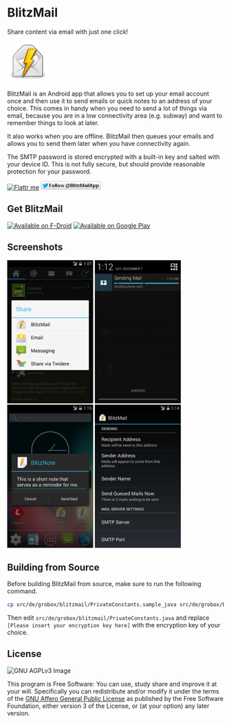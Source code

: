 BlitzMail
=========
Share content via email with just one click!

![BlitzMail Logo](/res/drawable-xhdpi/ic_launcher.png)

BlitzMail is an Android app that allows you to set up your email account once
and then use it to send emails or quick notes to an address of your choice.
This comes in handy when you need to send a lot of things via email,
because you are in a low connectivity area (e.g. subway)
and want to remember things to look at later.

It also works when you are offline.
BlitzMail then queues your emails
and allows you to send them later when you have connectivity again.

The SMTP password is stored encrypted with a built-in key and salted with your device ID.
This is not fully secure, but should provide reasonable protection for your password.

[![Flattr me](https://api.flattr.com/button/flattr-badge-large.png)](https://flattr.com/thing/1217295)
[![Follow @BlitzMailApp](artwork/twitter.png)](https://twitter.com/BlitzMailApp)

Get BlitzMail
-------------

[![Available on F-Droid](https://f-droid.org/wiki/images/c/c4/F-Droid-button_available-on.png)](https://f-droid.org/repository/browse/?fdid=de.grobox.blitzmail)
[![Available on Google Play](https://developer.android.com/images/brand/en_app_rgb_wo_45.png)](https://play.google.com/store/apps/details?id=de.grobox.blitzmail.pro)

Screenshots
-----------

[<img src="/artwork/screen_ShareVia.png" width="200">](/artwork/screen_ShareVia.png)
[<img src="/artwork/screen_SendMailActivity.png" width="200">](/artwork/screen_SendMailActivity.png)
[<img src="/artwork/screen_NoteActivity.png" width="200">](/artwork/screen_NoteActivity.png)
[<img src="/artwork/screen_MainActivity.png" width="200">](/artwork/screen_MainActivity.png)

Building from Source
--------------------
Before building BlitzMail from source, make sure to run the following command.

```bash
cp src/de/grobox/blitzmail/PrivateConstants.sample_java src/de/grobox/blitzmail/PrivateConstants.java
```

Then edit `src/de/grobox/blitzmail/PrivateConstants.java` and replace `[Please insert your encryption key here]` with the encryption key of your choice.

License
-------

![GNU AGPLv3 Image](https://www.gnu.org/graphics/agplv3-88x31.png)

This program is Free Software: You can use, study share and improve it at your
will. Specifically you can redistribute and/or modify it under the terms of the
[GNU Affero General Public License](https://www.gnu.org/licenses/agpl.html) as
published by the Free Software Foundation, either version 3 of the License, or
(at your option) any later version.
